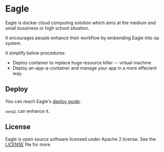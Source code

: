 # Eagle

Eagle is docker cloud computing solution which aims at the medium and small bussiness or high school situation.

It encourages people enhance their workflow by embending Eagle into op system.

It simplify below procedures:
- Deploy container to replace huge resource killer -- virtual machine
- Deploy an-app-a-container and manage your app in a more effecient way.

## Deploy

You can reach Eagle's [deploy guide](https://github.com/saga92/eagle/wiki/Deploy-Guide). 

`uwsgi` can enhance it.

## License

Eagle is open source software licensed under Apache 2 license. See the [LICENSE](https://github.com/saga92/eagle/blob/master/LICENSE) file for more
